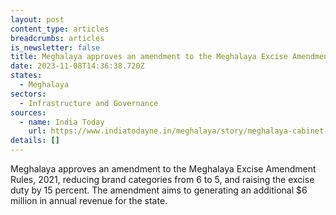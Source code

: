 ```yaml
---
layout: post
content_type: articles
breadcrumbs: articles
is_newsletter: false
title: Meghalaya approves an amendment to the Meghalaya Excise Amendment Rules, 2021
date: 2023-11-08T14:36:38.720Z
states:
  - Meghalaya
sectors:
  - Infrastructure and Governance
sources:
  - name: India Today
    url: https://www.indiatodayne.in/meghalaya/story/meghalaya-cabinet-amends-excise-rules-2021-aimeghalaya-cabinet-approves-excise-rules-amendment-to-boost-revenue-by-rs-50-crorems-to-generate-additional-rs-50-crore-revenue-703964-2023-11-01
details: []
---
```

Meghalaya approves an amendment to the Meghalaya Excise Amendment Rules, 2021, reducing brand categories from 6 to 5, and raising the excise duty by 15 percent. The amendment aims to generating an additional $6 million in annual revenue for the state.

